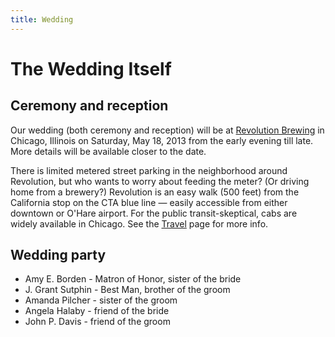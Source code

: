 ```yaml
---
title: Wedding
---
```


# The Wedding Itself

## Ceremony and reception

Our wedding (both ceremony and reception) will be at [Revolution
Brewing][revbrew] in Chicago, Illinois on Saturday, May 18, 2013 from the early
evening till late. More details will be available closer to the date.

[revbrew]: http://revbrew.com/brewpub

There is limited metered street parking in the neighborhood around Revolution,
but who wants to worry about feeding the meter? (Or driving home from a
brewery?) Revolution is an easy walk (500 feet) from the California stop on the
CTA blue line — easily accessible from either downtown or O'Hare airport. For
the public transit-skeptical, cabs are widely available in Chicago. See the
[Travel](locations.html) page for more info.

## Wedding party

* Amy E. Borden - Matron of Honor, sister of the bride
* J. Grant Sutphin - Best Man, brother of the groom
* Amanda Pilcher - sister of the groom
* Angela Halaby - friend of the bride
* John P. Davis - friend of the groom

